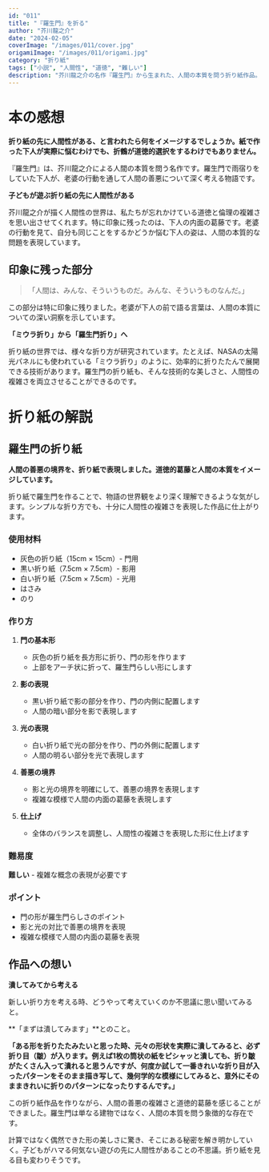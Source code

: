 ```yaml
---
id: "011"
title: "『羅生門』を折る"
author: "芥川龍之介"
date: "2024-02-05"
coverImage: "/images/011/cover.jpg"
origamiImage: "/images/011/origami.jpg"
category: "折り紙"
tags: ["小説", "人間性", "道徳", "難しい"]
description: "芥川龍之介の名作『羅生門』から生まれた、人間の本質を問う折り紙作品。善悪の境界を表現しました。"
---
```


# 本の感想

**折り紙の先に人間性がある、と言われたら何をイメージするでしょうか。紙で作った下人が実際に悩むわけでも、折鶴が道徳的選択をするわけでもありません。**

『羅生門』は、芥川龍之介による人間の本質を問う名作です。羅生門で雨宿りをしていた下人が、老婆の行動を通して人間の善悪について深く考える物語です。

**子どもが遊ぶ折り紙の先に人間性がある**

芥川龍之介が描く人間性の世界は、私たちが忘れかけている道徳と倫理の複雑さを思い出させてくれます。特に印象に残ったのは、下人の内面の葛藤です。老婆の行動を見て、自分も同じことをするかどうか悩む下人の姿は、人間の本質的な問題を表現しています。

## 印象に残った部分

> 「人間は、みんな、そういうものだ。みんな、そういうものなんだ。」

この部分は特に印象に残りました。老婆が下人の前で語る言葉は、人間の本質についての深い洞察を示しています。

**「ミウラ折り」から「羅生門折り」へ**

折り紙の世界では、様々な折り方が研究されています。たとえば、NASAの太陽光パネルにも使われている「ミウラ折り」のように、効率的に折りたたんで展開できる技術があります。羅生門の折り紙も、そんな技術的な美しさと、人間性の複雑さを両立させることができるのです。

# 折り紙の解説

## 羅生門の折り紙

**人間の善悪の境界を、折り紙で表現しました。道徳的葛藤と人間の本質をイメージしています。**

折り紙で羅生門を作ることで、物語の世界観をより深く理解できるような気がします。シンプルな折り方でも、十分に人間性の複雑さを表現した作品に仕上がります。

### 使用材料
- 灰色の折り紙（15cm × 15cm）- 門用
- 黒い折り紙（7.5cm × 7.5cm）- 影用
- 白い折り紙（7.5cm × 7.5cm）- 光用
- はさみ
- のり

### 作り方

1. **門の基本形**
   - 灰色の折り紙を長方形に折り、門の形を作ります
   - 上部をアーチ状に折って、羅生門らしい形にします

2. **影の表現**
   - 黒い折り紙で影の部分を作り、門の内側に配置します
   - 人間の暗い部分を影で表現します

3. **光の表現**
   - 白い折り紙で光の部分を作り、門の外側に配置します
   - 人間の明るい部分を光で表現します

4. **善悪の境界**
   - 影と光の境界を明確にして、善悪の境界を表現します
   - 複雑な模様で人間の内面の葛藤を表現します

5. **仕上げ**
   - 全体のバランスを調整し、人間性の複雑さを表現した形に仕上げます

### 難易度
**難しい** - 複雑な概念の表現が必要です

### ポイント
- 門の形が羅生門らしさのポイント
- 影と光の対比で善悪の境界を表現
- 複雑な模様で人間の内面の葛藤を表現

## 作品への想い

**潰してみてから考える**

新しい折り方を考える時、どうやって考えていくのか不思議に思い聞いてみると。

**「まずは潰してみます」**とのこと。

**「ある形を折りたたみたいと思った時、元々の形状を実際に潰してみると、必ず折り目（皺）が入ります。例えば1枚の筒状の紙をピシャッと潰しても、折り皺がたくさん入って潰れると思うんですが、何度か試して一番きれいな折り目が入ったパターンをそのまま描き写して、幾何学的な模様にしてみると、意外にそのままきれいに折りのパターンになったりするんです。」**

この折り紙作品を作りながら、人間の善悪の複雑さと道徳的葛藤を感じることができました。羅生門は単なる建物ではなく、人間の本質を問う象徴的な存在です。

計算ではなく偶然できた形の美しさに驚き、そこにある秘密を解き明かしていく。子どもがハマる何気ない遊びの先に人間性があることの不思議。折り紙を見る目も変わりそうです。
